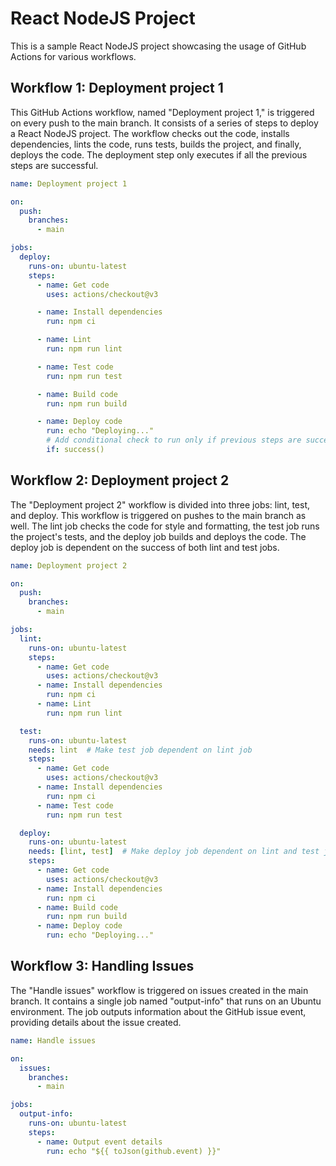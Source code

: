 # React NodeJS Project

This is a sample React NodeJS project showcasing the usage of GitHub Actions for various workflows.

## Workflow 1: Deployment project 1

This GitHub Actions workflow, named "Deployment project 1," is triggered on every push to the main branch. It consists of a series of steps to deploy a React NodeJS project. The workflow checks out the code, installs dependencies, lints the code, runs tests, builds the project, and finally, deploys the code. The deployment step only executes if all the previous steps are successful.

```yaml
name: Deployment project 1

on:
  push:
    branches:
      - main

jobs:
  deploy:
    runs-on: ubuntu-latest
    steps:
      - name: Get code
        uses: actions/checkout@v3

      - name: Install dependencies
        run: npm ci

      - name: Lint
        run: npm run lint

      - name: Test code
        run: npm run test

      - name: Build code
        run: npm run build

      - name: Deploy code
        run: echo "Deploying..."
        # Add conditional check to run only if previous steps are successful
        if: success()
```

## Workflow 2: Deployment project 2

The "Deployment project 2" workflow is divided into three jobs: lint, test, and deploy. This workflow is triggered on pushes to the main branch as well. The lint job checks the code for style and formatting, the test job runs the project's tests, and the deploy job builds and deploys the code. The deploy job is dependent on the success of both lint and test jobs.

```yaml
name: Deployment project 2

on:
  push:
    branches:
      - main

jobs:
  lint:
    runs-on: ubuntu-latest
    steps:
      - name: Get code
        uses: actions/checkout@v3
      - name: Install dependencies
        run: npm ci
      - name: Lint
        run: npm run lint

  test:
    runs-on: ubuntu-latest
    needs: lint  # Make test job dependent on lint job
    steps:
      - name: Get code
        uses: actions/checkout@v3
      - name: Install dependencies
        run: npm ci
      - name: Test code
        run: npm run test

  deploy:
    runs-on: ubuntu-latest
    needs: [lint, test]  # Make deploy job dependent on lint and test jobs
    steps:
      - name: Get code
        uses: actions/checkout@v3
      - name: Install dependencies
        run: npm ci
      - name: Build code
        run: npm run build
      - name: Deploy code
        run: echo "Deploying..."
```


## Workflow 3: Handling Issues

The "Handle issues" workflow is triggered on issues created in the main branch. It contains a single job named "output-info" that runs on an Ubuntu environment. The job outputs information about the GitHub issue event, providing details about the issue created.

```yaml
name: Handle issues

on: 
  issues:
    branches:
      - main

jobs:
  output-info:
    runs-on: ubuntu-latest
    steps:
      - name: Output event details
        run: echo "${{ toJson(github.event) }}"
```


